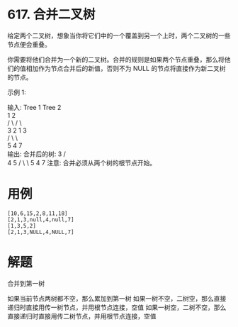 # 617. 合并二叉树
给定两个二叉树，想象当你将它们中的一个覆盖到另一个上时，两个二叉树的一些节点便会重叠。

你需要将他们合并为一个新的二叉树。合并的规则是如果两个节点重叠，那么将他们的值相加作为节点合并后的新值，否则不为 NULL 的节点将直接作为新二叉树的节点。

示例 1:

输入: 
	Tree 1                     Tree 2                  
          1                         2                             
         / \                       / \                            
        3   2                     1   3                        
       /                           \   \                      
      5                             4   7                  
输出: 
合并后的树:
	     3
	    / \
	   4   5
	  / \   \ 
	 5   4   7
注意: 合并必须从两个树的根节点开始。

# 用例
```
[10,6,15,2,8,11,18]
[2,1,3,null,4,null,7]
[1,3,5,2]
[2,1,3,NULL,4,NULL,7]
```

# 解题

合并到第一树

如果当前节点两树都不空，那么累加到第一树
如果一树不空，二树空，那么直接递归时直接用传一树节点，并用根节点连接，空值
如果一树空，二树不空，那么直接递归时直接用传二树节点，并用根节点连接，空值


